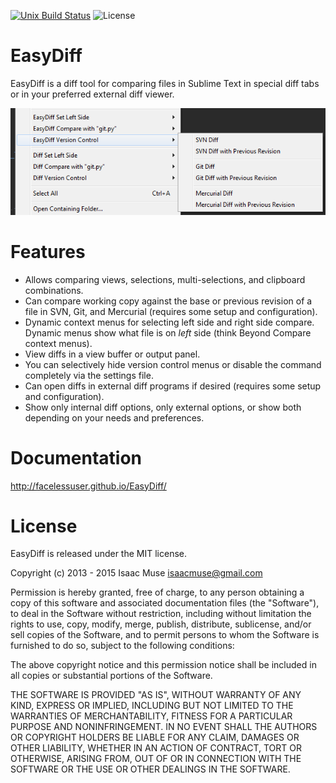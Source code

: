 [![Unix Build Status][travis-image]][travis-link]
![License][license-image]
# EasyDiff
EasyDiff is a diff tool for comparing files in Sublime Text in special diff tabs or in your preferred external diff viewer.

![menus](docs/src/markdown/images/menus.png)

# Features
- Allows comparing views, selections, multi-selections, and clipboard combinations.
- Can compare working copy against the base or previous revision of a file in SVN, Git, and Mercurial (requires some setup and configuration).
- Dynamic context menus for selecting left side and right side compare.  Dynamic menus show what file is on *left* side (think Beyond Compare context menus).
- View diffs in a view buffer or output panel.
- You can selectively hide version control menus or disable the command completely via the settings file.
- Can open diffs in external diff programs if desired (requires some setup and configuration).
- Show only internal diff options, only external options, or show both depending on your needs and preferences.

# Documentation
http://facelessuser.github.io/EasyDiff/

# License
EasyDiff is released under the MIT license.

Copyright (c) 2013 - 2015 Isaac Muse <isaacmuse@gmail.com>

Permission is hereby granted, free of charge, to any person obtaining a copy of this software and associated documentation files (the "Software"), to deal in the Software without restriction, including without limitation the rights to use, copy, modify, merge, publish, distribute, sublicense, and/or sell copies of the Software, and to permit persons to whom the Software is furnished to do so, subject to the following conditions:

The above copyright notice and this permission notice shall be included in all copies or substantial portions of the Software.

THE SOFTWARE IS PROVIDED "AS IS", WITHOUT WARRANTY OF ANY KIND, EXPRESS OR IMPLIED, INCLUDING BUT NOT LIMITED TO THE WARRANTIES OF MERCHANTABILITY, FITNESS FOR A PARTICULAR PURPOSE AND NONINFRINGEMENT. IN NO EVENT SHALL THE AUTHORS OR COPYRIGHT HOLDERS BE LIABLE FOR ANY CLAIM, DAMAGES OR OTHER LIABILITY, WHETHER IN AN ACTION OF CONTRACT, TORT OR OTHERWISE, ARISING FROM, OUT OF OR IN CONNECTION WITH THE SOFTWARE OR THE USE OR OTHER DEALINGS IN THE SOFTWARE.

[travis-image]: https://img.shields.io/travis/facelessuser/EasyDiff/master.svg
[travis-link]: https://travis-ci.org/facelessuser/EasyDiff
[license-image]: https://img.shields.io/badge/license-MIT-blue.svg
